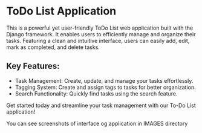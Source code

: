 # ToDo List Application
This is a powerful yet user-friendly ToDo List web application built with the Django framework. 
It enables users to efficiently manage and organize their tasks. 
Featuring a clean and intuitive interface, users can easily add, edit, mark as completed, and delete tasks.

## Key Features:

* Task Management: Create, update, and manage your tasks effortlessly.
* Tagging System: Create and assign tags to tasks for better organization.
* Search Functionality: Quickly find tasks using the search feature.

Get started today and streamline your task management with our To-Do List application!

You can see screenshots of interface og application in IMAGES directory
